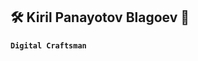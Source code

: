 ## 🛠️ Kiril Panayotov Blagoev 🎨
**`Digital Craftsman`**

<!--
<details>
<summary><h3>Kiril's journey</h3></summary>
hi hi hi
-->
<!--
**tihawk/tihawk** is a ✨ _special_ ✨ repository because its `README.md` (this file) appears on your GitHub profile.

Here are some ideas to get you started:

- 🔭 I’m currently working on ...
- 🌱 I’m currently learning ...
- 👯 I’m looking to collaborate on ...
- 🤔 I’m looking for help with ...
- 💬 Ask me about ...
- 📫 How to reach me: ...
- 😄 Pronouns: ...
- ⚡ Fun fact: ...
-->
